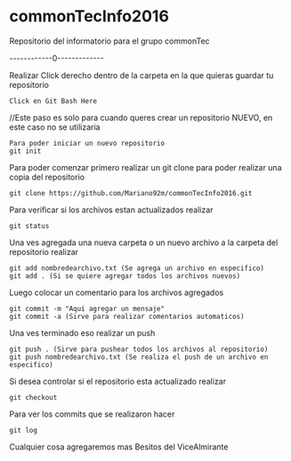# commonTecInfo2016

Repositorio del informatorio para el grupo commonTec

------------0-------------

Realizar Click derecho dentro de la carpeta en la que quieras guardar tu repositorio

    Click en Git Bash Here

//Este paso es solo para cuando queres crear un repositorio NUEVO, en este caso no se utilizaria

    Para poder iniciar un nuevo repositorio
    git init

Para poder comenzar primero realizar un git clone para poder realizar una copia del repositorio

    git clone https://github.com/Mariano92m/commonTecInfo2016.git


Para verificar si los archivos estan actualizados realizar

    git status

Una ves agregada una nueva carpeta o un nuevo archivo a la carpeta del repositorio realizar

    git add nombredearchivo.txt (Se agrega un archivo en especifico)
    git add . (Si se quiere agregar todos los archivos nuevos)

Luego colocar un comentario para los archivos agregados

    git commit -m "Aqui agregar un mensaje"
    git commit -a (Sirve para realizar comentarios automaticos)

Una ves terminado eso realizar un push

    git push . (Sirve para pushear todos los archivos al repositorio)
    git push nombredearchivo.txt (Se realiza el push de un archivo en especifico)

Si desea controlar si el repositorio esta actualizado realizar

    git checkout

Para ver los commits que se realizaron hacer

    git log


Cualquier cosa agregaremos mas
Besitos del ViceAlmirante
